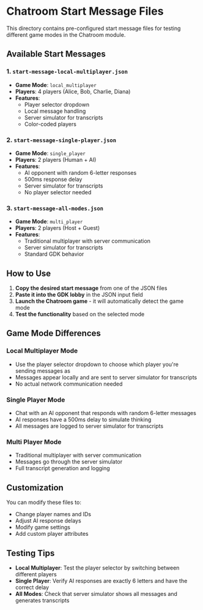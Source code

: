 # Chatroom Start Message Files

This directory contains pre-configured start message files for testing different game modes in the Chatroom module.

## Available Start Messages

### 1. `start-message-local-multiplayer.json`
- **Game Mode**: `local_multiplayer`
- **Players**: 4 players (Alice, Bob, Charlie, Diana)
- **Features**: 
  - Player selector dropdown
  - Local message handling
  - Server simulator for transcripts
  - Color-coded players

### 2. `start-message-single-player.json`
- **Game Mode**: `single_player`
- **Players**: 2 players (Human + AI)
- **Features**:
  - AI opponent with random 6-letter responses
  - 500ms response delay
  - Server simulator for transcripts
  - No player selector needed

### 3. `start-message-all-modes.json`
- **Game Mode**: `multi_player`
- **Players**: 2 players (Host + Guest)
- **Features**:
  - Traditional multiplayer with server communication
  - Server simulator for transcripts
  - Standard GDK behavior

## How to Use

1. **Copy the desired start message** from one of the JSON files
2. **Paste it into the GDK lobby** in the JSON input field
3. **Launch the Chatroom game** - it will automatically detect the game mode
4. **Test the functionality** based on the selected mode

## Game Mode Differences

### Local Multiplayer Mode
- Use the player selector dropdown to choose which player you're sending messages as
- Messages appear locally and are sent to server simulator for transcripts
- No actual network communication needed

### Single Player Mode
- Chat with an AI opponent that responds with random 6-letter messages
- AI responses have a 500ms delay to simulate thinking
- All messages are logged to server simulator for transcripts

### Multi Player Mode
- Traditional multiplayer with server communication
- Messages go through the server simulator
- Full transcript generation and logging

## Customization

You can modify these files to:
- Change player names and IDs
- Adjust AI response delays
- Modify game settings
- Add custom player attributes

## Testing Tips

- **Local Multiplayer**: Test the player selector by switching between different players
- **Single Player**: Verify AI responses are exactly 6 letters and have the correct delay
- **All Modes**: Check that server simulator shows all messages and generates transcripts 